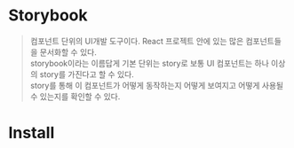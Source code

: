 # Storybook
> 컴포넌트 단위의 UI개발 도구이다. React 프로젝트 안에 있는 많은 컴포넌트들을 문서화할 수 있다.  
> storybook이라는 이름답게 기본 단위는 story로 보통 UI 컴포넌트는 하나 이상의 story를 가진다고 할 수 있다.  
> story를 통해 이 컴포넌트가 어떻게 동작하는지 어떻게 보여지고 어떻게 사용될 수 있는지를 확인할 수 있다.  

# Install
